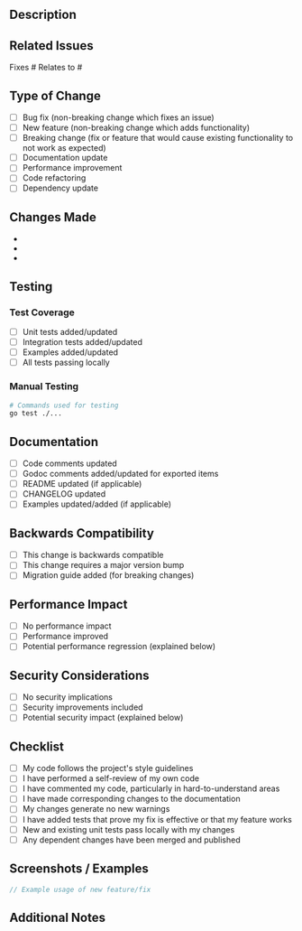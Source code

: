 ## Description
<!-- Provide a clear and concise description of your changes -->

## Related Issues
<!-- Link to any related issues using #issue_number -->

Fixes #
Relates to #

## Type of Change
<!-- Mark relevant options with an 'x' -->

- [ ] Bug fix (non-breaking change which fixes an issue)
- [ ] New feature (non-breaking change which adds functionality)
- [ ] Breaking change (fix or feature that would cause existing functionality to not work as expected)
- [ ] Documentation update
- [ ] Performance improvement
- [ ] Code refactoring
- [ ] Dependency update

## Changes Made
<!-- List the specific changes made in this PR -->

-
-
-

## Testing
<!-- Describe the testing you've done -->

### Test Coverage
- [ ] Unit tests added/updated
- [ ] Integration tests added/updated
- [ ] Examples added/updated
- [ ] All tests passing locally

### Manual Testing
<!-- Describe any manual testing performed -->

```bash
# Commands used for testing
go test ./...
```

## Documentation
<!-- Ensure documentation is updated -->

- [ ] Code comments updated
- [ ] Godoc comments added/updated for exported items
- [ ] README updated (if applicable)
- [ ] CHANGELOG updated
- [ ] Examples updated/added (if applicable)

## Backwards Compatibility
<!-- Explain any backwards compatibility considerations -->

- [ ] This change is backwards compatible
- [ ] This change requires a major version bump
- [ ] Migration guide added (for breaking changes)

## Performance Impact
<!-- Describe any performance implications -->

- [ ] No performance impact
- [ ] Performance improved
- [ ] Potential performance regression (explained below)

<!-- If there's a performance impact, explain: -->

## Security Considerations
<!-- List any security implications -->

- [ ] No security implications
- [ ] Security improvements included
- [ ] Potential security impact (explained below)

## Checklist
<!-- Ensure all items are completed before submitting -->

- [ ] My code follows the project's style guidelines
- [ ] I have performed a self-review of my own code
- [ ] I have commented my code, particularly in hard-to-understand areas
- [ ] I have made corresponding changes to the documentation
- [ ] My changes generate no new warnings
- [ ] I have added tests that prove my fix is effective or that my feature works
- [ ] New and existing unit tests pass locally with my changes
- [ ] Any dependent changes have been merged and published

## Screenshots / Examples
<!-- If applicable, add screenshots or code examples showing the changes -->

```go
// Example usage of new feature/fix
```

## Additional Notes
<!-- Any additional information that would help reviewers -->
